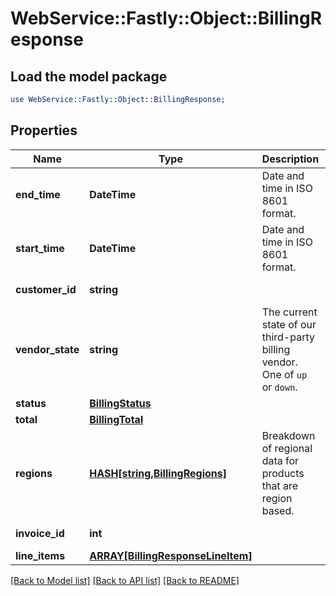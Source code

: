 # WebService::Fastly::Object::BillingResponse

## Load the model package
```perl
use WebService::Fastly::Object::BillingResponse;
```

## Properties
Name | Type | Description | Notes
------------ | ------------- | ------------- | -------------
**end_time** | **DateTime** | Date and time in ISO 8601 format. | [optional] [readonly] 
**start_time** | **DateTime** | Date and time in ISO 8601 format. | [optional] [readonly] 
**customer_id** | **string** |  | [optional] [readonly] 
**vendor_state** | **string** | The current state of our third-party billing vendor. One of `up` or `down`. | [optional] [readonly] 
**status** | [**BillingStatus**](BillingStatus.md) |  | [optional] 
**total** | [**BillingTotal**](BillingTotal.md) |  | [optional] 
**regions** | [**HASH[string,BillingRegions]**](BillingRegions.md) | Breakdown of regional data for products that are region based. | [optional] 
**invoice_id** | **int** |  | [optional] [readonly] 
**line_items** | [**ARRAY[BillingResponseLineItem]**](BillingResponseLineItem.md) |  | [optional] 

[[Back to Model list]](../README.md#documentation-for-models) [[Back to API list]](../README.md#documentation-for-api-endpoints) [[Back to README]](../README.md)


